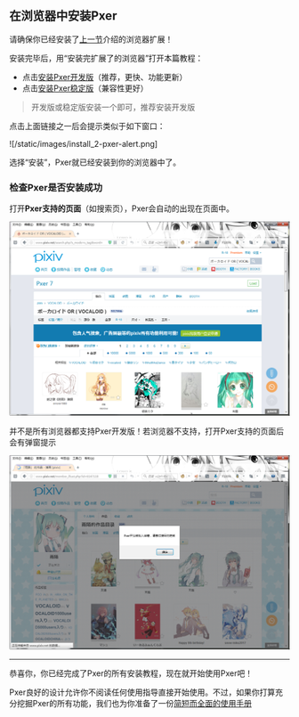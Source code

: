 ## 在浏览器中安装Pxer

请确保你已经安装了[上一节](/md/install_1)介绍的浏览器扩展！

安装完毕后，用“安装完扩展了的浏览器”打开本篇教程：

- 点击[安装Pxer开发版](http://pxer-app.pea3nut.org/pxer-dev.user.js)（推荐，更快、功能更新）
- 点击[安装Pxer稳定版](http://pxer-app.pea3nut.org/pxer-master.user.js)（兼容性更好）

> 开发版或稳定版安装一个即可，推荐安装开发版

点击上面链接之一后会提示类似于如下窗口：

![/static/images/install_2-pxer-alert.png]

选择“安装”，Pxer就已经安装到你的浏览器中了。

### 检查Pxer是否安装成功

打开**Pxer支持的页面**（如搜索页），Pxer会自动的出现在页面中。

![](/static/images/pxer-ui-show-search.png)

并不是所有浏览器都支持Pxer开发版！若浏览器不支持，打开Pxer支持的页面后会有弹窗提示

![](/static/images/pxer-load-error-sign-dev.png)

---

恭喜你，你已经完成了Pxer的所有安装教程，现在就开始使用Pxer吧！

Pxer良好的设计允许你不阅读任何使用指导直接开始使用。不过，如果你打算充分挖掘Pxer的所有功能，我们也为你准备了一份[简短而全面的使用手册](/md/use)
